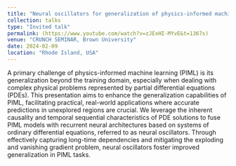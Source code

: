 ```yaml
---
title: "Neural oscillators for generalization of physics-informed machine learning"
collection: talks
type: "Invited talk"
permalink: (https://www.youtube.com/watch?v=zJExHI-MYvE&t=1367s)
venue: "CRUNCH SEMINAR, Brown University"
date: 2024-02-09
location: "Rhode Island, USA"
---
```


A primary challenge of physics-informed machine learning (PIML) is its generalization beyond the training domain, especially when dealing with complex physical problems represented by partial differential equations (PDEs). This presentation aims to enhance the generalization capabilities of PIML, facilitating practical, real-world applications where accurate predictions in unexplored regions are crucial. We leverage the inherent causality and temporal sequential characteristics of PDE solutions to fuse PIML models with recurrent neural architectures based on systems of ordinary differential equations, referred to as neural oscillators. Through effectively capturing long-time dependencies and mitigating the exploding and vanishing gradient problem, neural oscillators foster improved generalization in PIML tasks. 
